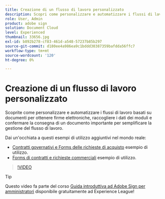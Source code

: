 ```yaml
---
title: Creazione di un flusso di lavoro personalizzato
description: Scopri come personalizzare e automatizzare i flussi di lavoro basati su documenti per ottenere rapidamente firme elettroniche e raccogliere i dati dei moduli
role: User, Admin
product: adobe sign
solution: Document Cloud
level: Experienced
thumbnail: 33656.jpg
exl-id: b892b278-cf83-461d-a548-57237b85b297
source-git-commit: d180ee4a986ea9c1bddd30387359bafdda56ffc7
workflow-type: tm+mt
source-wordcount: '120'
ht-degree: 0%

---
```


# Creazione di un flusso di lavoro personalizzato

Scoprite come personalizzare e automatizzare i flussi di lavoro basati su documenti per ottenere firme elettroniche, raccogliere i dati dei moduli e confermare la consegna di un documento importante per semplificare la gestione del flusso di lavoro.

Dai un&#39;occhiata a questi esempi di utilizzo aggiuntivi nel mondo reale:

* [Contratti governativi e Forms delle richieste di acquisto](https://experienceleague.adobe.com/docs/document-cloud-learn/sign-learning-hub/expand/recipes/gov/usecasegovcontracts.html?lang=en) esempio di utilizzo.
* [Forms di contratti e richieste commerciali](https://experienceleague.adobe.com/docs/document-cloud-learn/sign-learning-hub/expand/recipes/com/usecasecomcontracts.html?lang=en) esempio di utilizzo.

>[!VIDEO](https://video.tv.adobe.com/v/33656?hidetitle=true)

>[!TIP]
>
>Questo video fa parte del corso [Guida introduttiva ad Adobe Sign per amministratori](https://experienceleague.adobe.com/?recommended=Sign-A-1-2020.2) disponibile gratuitamente ad Experience League!
